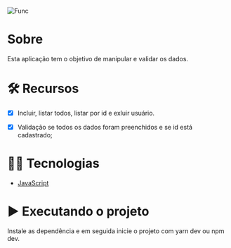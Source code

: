 ![Func](https://user-images.githubusercontent.com/29473781/146581642-deb1c7d0-0d2f-4209-af8a-e65a300541aa.gif)

# Sobre
Esta aplicação tem o objetivo de manipular e validar os dados.

# 🛠️ Recursos

- [x] Incluir, listar todos, listar por id e exluir usuário.
 
 - [x] Validação se todos os dados foram preenchidos e se id está cadastrado;

 
# 👨‍💻 Tecnologias

- [JavaScript](https://www.javascript.com/)
 
# ▶️ Executando o projeto
Instale as dependência e em seguida inicie o projeto com yarn dev ou npm dev.
